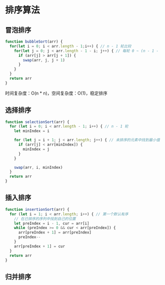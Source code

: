 # 排序算法

## 冒泡排序

```javascript
function bubbleSort(arr) {
  for(let i = 0; i < arr.length - 1;i++) { // n - 1 轮比较
    for(let j = 0; j < arr.length - 1 - i; j++) { // 每轮 0 ~ (n - 1 - i)
      if (arr[j] > arr[j + 1]) {
        swap(arr, j, j + 1)
      }
    }
  }
  return arr
}
```

时间复杂度：O(n * n)，空间复杂度：O(1)，稳定排序

## 选择排序

```javascript
function selectionSort(arr) {
  for (let i = 0; i < arr.length - 1; i++) { // n - 1 轮
    let minIndex = i

    for (let j = i + 1; j < arr.length; j++) { // 未排序的元素中找到最小值
      if (arr[j] < arr[minIndex]) {
        minIndex = j
      }
    }

    swap(arr, i, minIndex)
  }
  return arr
}
```



## 插入排序

```javascript
function insertionSort(arr) {
  for (let i = 1; i < arr.length; i++) { // 第一个默认有序
    // 在已排序的序列中找到自己的位置
    let preIndex = i - 1, cur = arr[i]
    while (preIndex >= 0 && cur < arr[preIndex]) {
      arr[preIndex + 1] = arr[preIndex]
      preIndex--
    }
    arr[preIndex + 1] = cur
  }
  return arr
}
```



## 归并排序

```javascript
```

